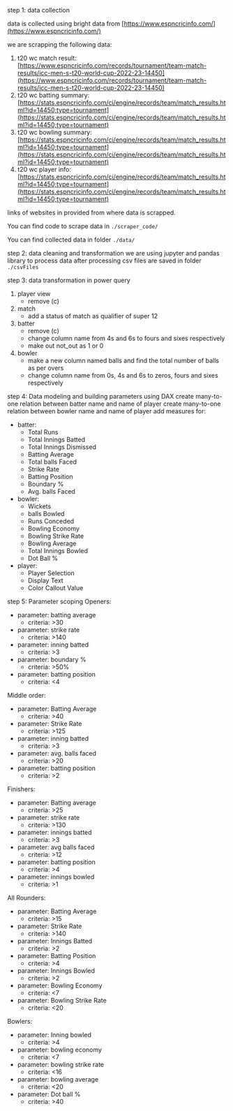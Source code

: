 step 1: data collection

data is collected using bright data from [https://www.espncricinfo.com/](https://www.espncricinfo.com/)

we are scrapping the following data:
1. t20 wc match result: [https://www.espncricinfo.com/records/tournament/team-match-results/icc-men-s-t20-world-cup-2022-23-14450](https://www.espncricinfo.com/records/tournament/team-match-results/icc-men-s-t20-world-cup-2022-23-14450)
2. t20 wc batting summary: [https://stats.espncricinfo.com/ci/engine/records/team/match_results.html?id=14450;type=tournament](https://stats.espncricinfo.com/ci/engine/records/team/match_results.html?id=14450;type=tournament)
3. t20 wc bowling summary: [https://stats.espncricinfo.com/ci/engine/records/team/match_results.html?id=14450;type=tournament](https://stats.espncricinfo.com/ci/engine/records/team/match_results.html?id=14450;type=tournament)
4. t20 wc player info: [https://stats.espncricinfo.com/ci/engine/records/team/match_results.html?id=14450;type=tournament](https://stats.espncricinfo.com/ci/engine/records/team/match_results.html?id=14450;type=tournament)

links of websites in provided from where data is scrapped.

You can find code to scrape data in `./scraper_code/`

You can find collected data in folder `./data/`

step 2: data cleaning and transformation
we are using jupyter and pandas library to process data
after processing csv files are saved in folder `./csvFiles`

step 3: data transformation in power query
1. player view
    - remove (c)
2. match
    - add a status of match as qualifier of super 12
3. batter
    - remove (c)
    - change column name from 4s and 6s to fours and sixes respectively
    - make out not_out as 1 or 0
4. bowler
    - make a new column named balls and find the total number of balls as per overs
    - change column name from 0s, 4s and 6s to zeros, fours and sixes respectively

step 4: Data modeling and building parameters using DAX
create many-to-one relation between batter name and name of player
create many-to-one relation between bowler name and name of player
add measures for:
- batter:
    - Total Runs
    - Total Innings Batted
    - Total Innings Dismissed
    - Batting Average
    - Total balls Faced
    - Strike Rate
    - Batting Position
    - Boundary %
    - Avg. balls Faced
- bowler:
    - Wickets
    - balls Bowled
    - Runs Conceded
    - Bowling Economy
    - Bowling Strike Rate
    - Bowling Average
    - Total Innings Bowled
    - Dot Ball %
- player:
    - Player Selection
    - Display Text
    - Color Callout Value

step 5: Parameter scoping
Openers:
- parameter: batting average
    - criteria: >30
- parameter: strike rate
    - criteria: >140
- parameter: inning batted
    - criteria: >3
- parameter: boundary %
    - criteria: >50%
- parameter: batting position
    - criteria: <4

Middle order:
- parameter: Batting Average
    - criteria: >40
- parameter: Strike Rate
    - criteria: >125
- parameter: inning batted
    - criteria: >3
- parameter: avg. balls faced
    - criteria: >20
- parameter: batting position
    - criteria: >2

Finishers:
- parameter: Batting average
    - criteria: >25
- parameter: strike rate
    - criteria: >130
- parameter: innings batted
    - criteria: >3
- parameter: avg balls faced
    - criteria: >12
- parameter: batting position
    - criteria: >4
- parameter: innings bowled
    - criteria: >1

All Rounders:
- parameter: Batting Average
    - criteria: >15
- parameter: Strike Rate
    - criteria: >140
- parameter: Innings Batted
    - criteria: >2
- parameter: Batting Position
    - criteria: >4
- parameter: Innings Bowled
    - criteria: >2
- parameter: Bowling Economy
    - criteria: <7
- parameter: Bowling Strike Rate
    - criteria: <20

Bowlers:
- parameter: Inning bowled
    - criteria: >4
- parameter: bowling economy
    - criteria: <7
- parameter: bowling strike rate
    - criteria: <16
- parameter: bowling average
    - criteria: <20
- parameter: Dot ball %
    - criteria: >40

